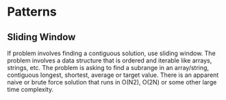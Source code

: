 # Patterns

## Sliding Window

If problem involves finding a contiguous solution, use sliding window.
The problem involves a data structure that is ordered and iterable like arrays, strings, etc.
The problem is asking to find a subrange in an array/string, contiguous longest, shortest, average or target value.
There is an apparent naive or brute force solution that runs in O(N2), O(2N) or some other large time complexity.


